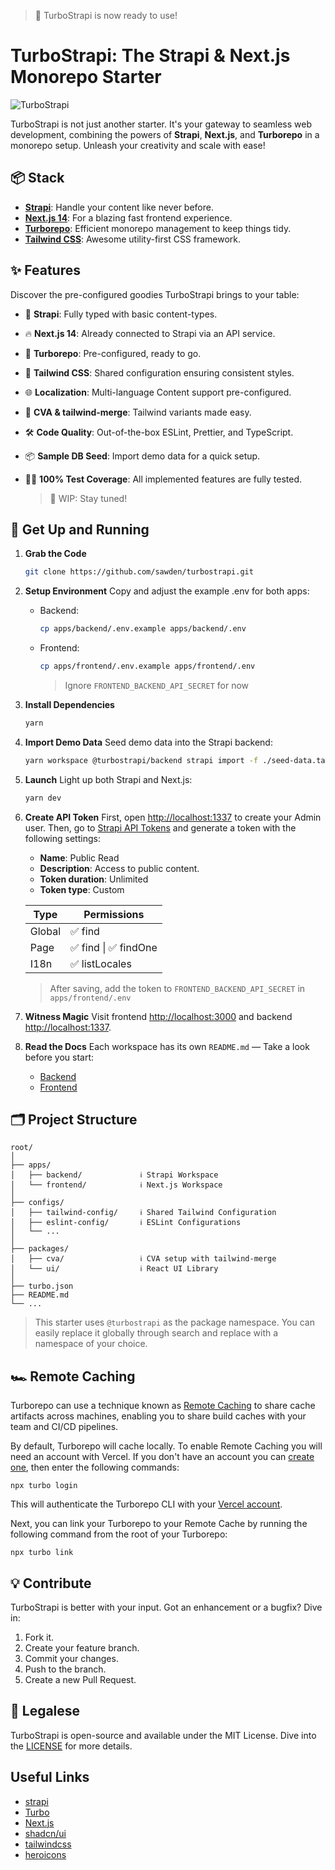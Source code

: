 > :partying_face: TurboStrapi is now ready to use!

# TurboStrapi: The Strapi & Next.js Monorepo Starter

![TurboStrapi](https://github-production-user-asset-6210df.s3.amazonaws.com/36924392/277128068-6fc3f7df-0e57-45be-bf3c-90b2c0f6e646.gif)

TurboStrapi is not just another starter. It's your gateway to seamless web development, combining the powers of **Strapi**, **Next.js**, and **Turborepo** in a monorepo setup. Unleash your creativity and scale with ease!

## 📦 Stack

- **[Strapi](https://strapi.io/)**: Handle your content like never before.
- **[Next.js 14](https://nextjs.org/)**: For a blazing fast frontend experience.
- **[Turborepo](https://turbo.build/repo)**: Efficient monorepo management to keep things tidy.
- **[Tailwind CSS](https://tailwindcss.com/)**: Awesome utility-first CSS framework.

## ✨ Features

Discover the pre-configured goodies TurboStrapi brings to your table:

- 🧩 **Strapi**: Fully typed with basic content-types.
- 🔥 **Next.js 14**: Already connected to Strapi via an API service.
- 💼 **Turborepo**: Pre-configured, ready to go.
- 🎨 **Tailwind CSS**: Shared configuration ensuring consistent styles.
- 🌐 **Localization**: Multi-language Content support pre-configured.
- 🎡 **CVA & tailwind-merge**: Tailwind variants made easy.
- 🛠️ **Code Quality**: Out-of-the-box ESLint, Prettier, and TypeScript.
- 📦 **Sample DB Seed**: Import demo data for a quick setup.
- 🚧🧪 **100% Test Coverage**: All implemented features are fully tested.

  > 🚧 WIP: Stay tuned!

## 🚀 Get Up and Running

1. **Grab the Code**

   ```bash
   git clone https://github.com/sawden/turbostrapi.git
   ```

2. **Setup Environment**
   Copy and adjust the example .env for both apps:

   - Backend:

     ```bash
     cp apps/backend/.env.example apps/backend/.env
     ```

   - Frontend:

     ```bash
     cp apps/frontend/.env.example apps/frontend/.env
     ```

     > Ignore `FRONTEND_BACKEND_API_SECRET` for now

3. **Install Dependencies**

   ```bash
   yarn
   ```

4. **Import Demo Data**
   Seed demo data into the Strapi backend:

   ```bash
   yarn workspace @turbostrapi/backend strapi import -f ./seed-data.tar.gz
   ```

5. **Launch**
   Light up both Strapi and Next.js:

   ```bash
   yarn dev
   ```

6. **Create API Token**
   First, open [http://localhost:1337](http://localhost:1337/admin) to create your Admin user. Then, go to [Strapi API Tokens](http://localhost:1337/admin/settings/api-tokens/create) and generate a token with the following settings:

   - **Name**: Public Read
   - **Description**: Access to public content.
   - **Token duration**: Unlimited
   - **Token type**: Custom

   | Type   | Permissions           |
   | ------ | --------------------- |
   | Global | ✅ find               |
   | Page   | ✅ find \| ✅ findOne |
   | I18n   | ✅ listLocales        |

   > After saving, add the token to `FRONTEND_BACKEND_API_SECRET` in `apps/frontend/.env`

7. **Witness Magic**
   Visit frontend [http://localhost:3000](http://localhost:3000) and backend [http://localhost:1337](http://localhost:1337/admin).

8. **Read the Docs**
   Each workspace has its own `README.md` — Take a look before you start:

   - [Backend](apps/backend/README.md)
   - [Frontend](apps/frontend/README.md)

## 🗂️ Project Structure

```
root/
│
├── apps/
│   ├── backend/             ℹ️ Strapi Workspace
│   └── frontend/            ℹ️ Next.js Workspace
│
├── configs/
│   ├── tailwind-config/     ℹ️ Shared Tailwind Configuration
│   ├── eslint-config/       ℹ️ ESLint Configurations
│   └── ...
│
├── packages/
│   ├── cva/                 ℹ️ CVA setup with tailwind-merge
│   └── ui/                  ℹ️ React UI Library
│
├── turbo.json
├── README.md
└── ...
```

> This starter uses `@turbostrapi` as the package namespace. You can easily replace it globally through search and replace with a namespace of your choice.

## 🏎️ Remote Caching

Turborepo can use a technique known as [Remote Caching](https://turbo.build/repo/docs/core-concepts/remote-caching) to share cache artifacts across machines, enabling you to share build caches with your team and CI/CD pipelines.

By default, Turborepo will cache locally. To enable Remote Caching you will need an account with Vercel. If you don't have an account you can [create one](https://vercel.com/signup), then enter the following commands:

```
npx turbo login
```

This will authenticate the Turborepo CLI with your [Vercel account](https://vercel.com/docs/concepts/personal-accounts/overview).

Next, you can link your Turborepo to your Remote Cache by running the following command from the root of your Turborepo:

```
npx turbo link
```

## 💡 Contribute

TurboStrapi is better with your input. Got an enhancement or a bugfix? Dive in:

1. Fork it.
2. Create your feature branch.
3. Commit your changes.
4. Push to the branch.
5. Create a new Pull Request.

## 📄 Legalese

TurboStrapi is open-source and available under the MIT License. Dive into the [LICENSE](./LICENSE) for more details.

## Useful Links

- [strapi](https://github.com/strapi/strapi)
- [Turbo](https://github.com/vercel/turbo)
- [Next.js](https://github.com/vercel/next.js)
- [shadcn/ui](https://github.com/shadcn-ui/ui)
- [tailwindcss](https://github.com/tailwindlabs/tailwindcss)
- [heroicons](https://github.com/tailwindlabs/heroicons)
